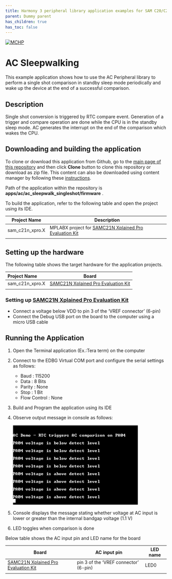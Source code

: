 ```yaml
---
title: Harmony 3 peripheral library application examples for SAM C20/C21 family
parent: Dummy parent
has_children: true
has_toc: false
---
```


[![MCHP](https://www.microchip.com/ResourcePackages/Microchip/assets/dist/images/logo.png)](https://www.microchip.com)

# AC Sleepwalking

This example application shows how to use the AC Peripheral library to perform a single shot comparison in standby sleep mode periodically and wake up the device at the end of a successful comparison.

## Description

Single shot conversion is triggered by RTC compare event. Generation of a trigger and compare operation are done while the CPU is in the standby sleep mode. AC generates the interrupt on the end of the comparison which wakes the CPU.

## Downloading and building the application

To clone or download this application from Github, go to the [main page of this repository](https://github.com/Microchip-MPLAB-Harmony/csp_apps_sam_c20_c21) and then click **Clone** button to clone this repository or download as zip file.
This content can also be downloaded using content manager by following these [instructions](https://github.com/Microchip-MPLAB-Harmony/contentmanager/wiki).

Path of the application within the repository is **apps/ac/ac_sleepwalk_singleshot/firmware** .

To build the application, refer to the following table and open the project using its IDE.

| Project Name      | Description                                    |
| ----------------- | ---------------------------------------------- |
| sam_c21n_xpro.X | MPLABX project for [SAMC21N Xplained Pro Evaluation Kit](https://www.microchip.com/developmenttools/ProductDetails/atsamc21n-xpro) |
|||

## Setting up the hardware

The following table shows the target hardware for the application projects.

| Project Name| Board|
|:---------|:---------:|
| sam_c21n_xpro.X | [SAMC21N Xplained Pro Evaluation Kit](https://www.microchip.com/developmenttools/ProductDetails/atsamc21n-xpro)
|||

### Setting up [SAMC21N Xplained Pro Evaluation Kit](https://www.microchip.com/developmenttools/ProductDetails/atsamc21n-xpro)

- Connect a voltage below VDD to pin 3 of the ‘VREF connector’ (6-pin)
- Connect the Debug USB port on the board to the computer using a micro USB cable

## Running the Application

1. Open the Terminal application (Ex.:Tera term) on the computer
2. Connect to the EDBG Virtual COM port and configure the serial settings as follows:
    - Baud : 115200
    - Data : 8 Bits
    - Parity : None
    - Stop : 1 Bit
    - Flow Control : None
3. Build and Program the application using its IDE
4. Observe output message in console as follows:

    ![output](images/output_ac_sleepwalk_singleshot.png)

5. Console displays the message stating whether voltage at AC input is lower or greater than the internal bandgap voltage (1.1 V)
6. LED toggles when comparison is done

Below table shows the AC input pin and LED name for the board

| Board| AC input pin | LED name|
|------|----------|---------|
| [SAMC21N Xplained Pro Evaluation Kit](https://www.microchip.com/developmenttools/ProductDetails/atsamc21n-xpro) | pin 3 of the ‘VREF connector’ (6-pin) | LED0 |
|||
